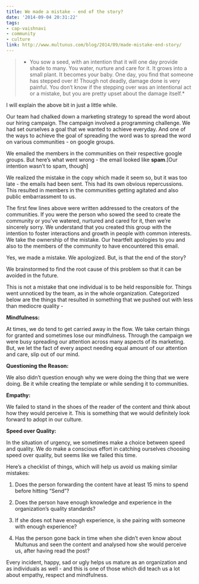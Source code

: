 ```yaml
---
title: We made a mistake - end of the story?
date: '2014-09-04 20:31:22'
tags:
- cap-vaishnavi
- community
- culture
link: http://www.multunus.com/blog/2014/09/made-mistake-end-story/
---
```


> * You sow a seed, with an intention that it will one day provide shade to many. You water, nurture and care for it. It grows into a small plant. It becomes your baby. One day, you find that someone has stepped over it! Though not deadly, damage done is very painful. You don’t know if the stepping over was an intentional act or a mistake, but you are pretty upset about the damage itself.* 

I will explain the above bit in just a little while.

Our team had chalked down a marketing strategy to spread the word about our hiring campaign. The campaign involved a programming challenge. We had set ourselves a goal that we wanted to achieve everyday. And one of the ways to achieve the goal of spreading the word was to spread the word on various communities - on google groups.

We emailed the members in the communities on their respective google groups. But here’s what went wrong - the email looked like **spam**.[Our intention wasn’t to spam, though]

We realized the mistake in the copy which made it seem so, but it was too late - the emails had been sent. This had its own obvious repercussions. This resulted in members in the communities getting agitated and also public embarrassment to us.

The first few lines above were written addressed to the creators of the communities. If you were the person who sowed the seed to create the community or you’ve watered, nurtured and cared for it, then we’re sincerely sorry. We understand that you created this group with the intention to foster interactions and growth in people with common interests. We take the ownership of the mistake. Our heartfelt apologies to you and also to the members of the community to have encountered this email.

Yes, we made a mistake. We apologized. But, is that the end of the story?

We brainstormed to find the root cause of this problem so that it can be avoided in the future.

This is not a mistake that one individual is to be held responsible for. Things went unnoticed by the team, as in the whole organization. Categorized below are the things that resulted in something that we pushed out with less than mediocre quality -


**Mindfulness:**

At times, we do tend to get carried away in the flow. We take certain things for granted and sometimes lose our mindfulness. Through the campaign we were busy spreading our attention across many aspects of its marketing. But, we let the fact of every aspect needing equal amount of our attention and care, slip out of our mind.


**Questioning the Reason:**

We also didn’t question enough why we were doing the thing that we were doing. Be it while creating the template or while sending it to communities.


**Empathy:**

We failed to stand in the shoes of the reader of the content and think about how they would perceive it. This is something that we would definitely look forward to adopt in our culture.


**Speed over Quality:**

In the situation of urgency, we sometimes make a choice between speed and quality. We do make a conscious effort in catching ourselves choosing speed over quality, but seems like we failed this time.

Here’s a checklist of things, which will help us avoid us making similar mistakes:


1. Does the person forwarding the content have at least 15 mins to spend before hitting “Send”?

    
2. Does the person have enough knowledge and experience in the organization’s quality standards?

    
3. If she does not have enough experience, is she pairing with someone with enough experience?

    
4. Has the person gone back in time when she didn’t even know about Multunus and seen the content and analysed how she would perceive us, after having read the post?

Every incident, happy, sad or ugly helps us mature as an organization and as individuals as well - and this is one of those which did teach us a lot about empathy, respect and mindfulness.

